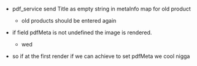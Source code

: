 - pdf_service send Title as empty string in metaInfo map for old product
    - old products should be entered again

- if field pdfMeta is not undefined the image is rendered.
    - wed

- so if at the first render if we can achieve to set pdfMeta 
    we cool nigga